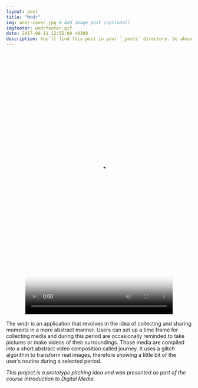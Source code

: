 ```yaml
---
layout: post
title: "Wndr"
img: wndr-cover.jpg # Add image post (optional)
imgfooter: wndrfooter.gif
date: 2017-08-11 12:55:00 +0300
description: You’ll find this post in your `_posts` directory. Go ahead and edit it and re-build the site to see your changes. # Add post description (optional)
---
```


<div align="center">
<video src="../assets/video/animat2.mp4" poster="../assets/video/wndrposter.png" width="400" height="711" controls autoplay></video>
</div>

<br>
The wndr is an application that revolves in the idea of collecting and sharing moments in a more abstract manner. Users can set up a time frame for collecting media and during this period are occasionally reminded to take pictures or make videos of their surroundings. Those media are compiled into a short abstract video composition called journey. It uses a glitch algorithm to transform real images, therefore showing a little bit of the user’s routine during a selected period.

<p></p>
<i>This project is a prototype pitching idea and was presented as part of the course Introduction to Digital Media.</i>

